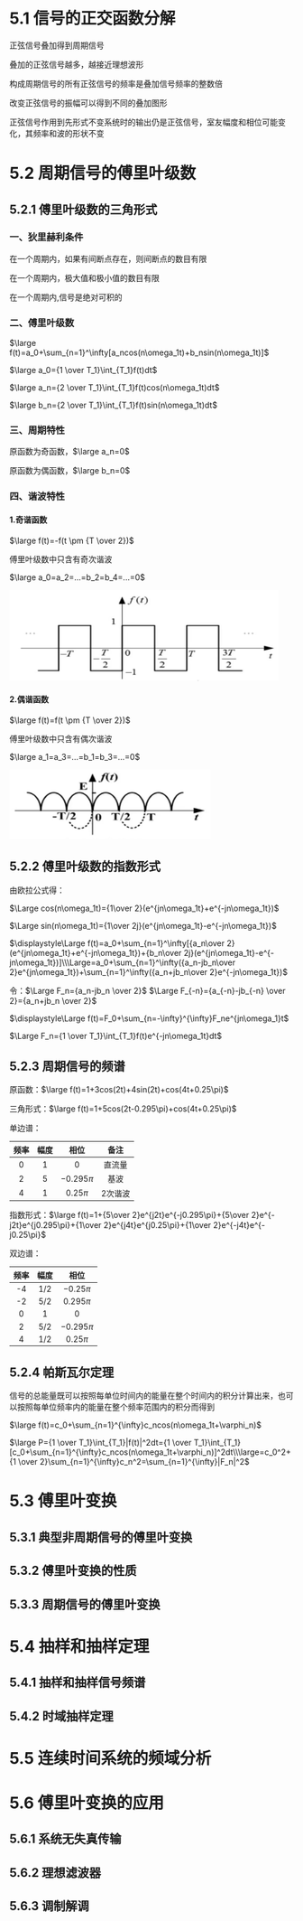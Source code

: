 # 5.1 信号的正交函数分解

正弦信号叠加得到周期信号

叠加的正弦信号越多，越接近理想波形

构成周期信号的所有正弦信号的频率是叠加信号频率的整数倍

改变正弦信号的振幅可以得到不同的叠加图形

正弦信号作用到先形式不变系统时的输出仍是正弦信号，室友幅度和相位可能变化，其频率和波的形状不变



# 5.2 周期信号的傅里叶级数

## 5.2.1 傅里叶级数的三角形式

### 一、狄里赫利条件

在一个周期内，如果有间断点存在，则间断点的数目有限

在一个周期内，极大值和极小值的数目有限

在一个周期内,信号是绝对可积的

### 二、傅里叶级数

$\large f(t)=a_0+\sum_{n=1}^\infty[a_ncos(n\omega_1t)+b_nsin(n\omega_1t)]$

$\large a_0={1 \over T_1}\int_{T_1}f(t)dt$

$\large a_n={2 \over T_1}\int_{T_1}f(t)cos(n\omega_1t)dt$

$\large b_n={2 \over T_1}\int_{T_1}f(t)sin(n\omega_1t)dt$

### 三、周期特性

原函数为奇函数，$\large a_n=0$

原函数为偶函数，$\large b_n=0$

### 四、谐波特性

#### 1.奇谐函数

$\large f(t)=-f(t \pm {T \over 2})$

傅里叶级数中只含有奇次谐波

$\large a_0=a_2=...=b_2=b_4=...=0$

![image-20220317152027869](pic/image-20220317152027869.png)

#### 2.偶谐函数

$\large f(t)=f(t \pm {T \over 2})$

傅里叶级数中只含有偶次谐波

$\large a_1=a_3=...=b_1=b_3=...=0$

![image-20220317152148536](pic/image-20220317152148536.png)

## 5.2.2 傅里叶级数的指数形式

由欧拉公式得：

$\Large cos(n\omega_1t)={1\over 2}(e^{jn\omega_1t}+e^{-jn\omega_1t})$

$\Large sin(n\omega_1t)={1\over 2j}(e^{jn\omega_1t}-e^{-jn\omega_1t})$

$\displaystyle\Large f(t)=a_0+\sum_{n=1}^\infty[{a_n\over 2}(e^{jn\omega_1t}+e^{-jn\omega_1t})+{b_n\over 2j}(e^{jn\omega_1t}-e^{-jn\omega_1t})]\\\Large=a_0+\sum_{n=1}^\infty({a_n-jb_n\over 2}e^{jn\omega_1t})+\sum_{n=1}^\infty({a_n+jb_n\over 2}e^{-jn\omega_1t})$

令：$\Large F_n={a_n-jb_n \over 2}$  $\Large F_{-n}={a_{-n}-jb_{-n} \over 2}={a_n+jb_n \over 2}$

$\displaystyle\Large f(t)=F_0+\sum_{n=-\infty}^{\infty}F_ne^{jn\omega_1}t$

$\Large F_n={1 \over T_1}\int_{T_1}f(t)e^{-jn\omega_1t}dt$

## 5.2.3 周期信号的频谱

原函数：$\large f(t)=1+3cos(2t)+4sin(2t)+cos(4t+0.25\pi)$

三角形式：$\large f(t)=1+5cos(2t-0.295\pi)+cos(4t+0.25\pi)$

单边谱：

| 频率 | 幅度 |    相位     |  备注   |
| :--: | :--: | :---------: | :-----: |
|  0   |  1   |      0      | 直流量  |
|  2   |  5   | $-0.295\pi$ |  基波   |
|  4   |  1   |  $0.25\pi$  | 2次谐波 |

指数形式：$\large f(t)=1+{5\over 2}e^{j2t}e^{-j0.295\pi}+{5\over 2}e^{-j2t}e^{j0.295\pi}+{1\over 2}e^{j4t}e^{j0.25\pi}+{1\over 2}e^{-j4t}e^{-j0.25\pi}$

双边谱：

| 频率 | 幅度 |    相位     |
| :--: | :--: | :---------: |
|  -4  | 1/2  | $-0.25\pi$  |
|  -2  | 5/2  | $0.295\pi$  |
|  0   |  1   |      0      |
|  2   | 5/2  | $-0.295\pi$ |
|  4   | 1/2  |  $0.25\pi$  |

## 5.2.4 帕斯瓦尔定理

信号的总能量既可以按照每单位时间内的能量在整个时间内的积分计算出来，也可以按照每单位频率内的能量在整个频率范围内的积分而得到

$\large f(t)=c_0+\sum_{n=1}^{\infty}c_ncos(n\omega_1t+\varphi_n)$

$\large P={1 \over T_1}\int_{T_1}|f(t)|^2dt={1 \over T_1}\int_{T_1}[c_0+\sum_{n=1}^{\infty}c_ncos(n\omega_1t+\varphi_n)]^2dt\\\large=c_0^2+{1 \over 2}\sum_{n=1}^{\infty}c_n^2=\sum_{n=1}^{\infty}|F_n|^2$



# 5.3 傅里叶变换

## 5.3.1 典型非周期信号的傅里叶变换

## 5.3.2 傅里叶变换的性质

## 5.3.3 周期信号的傅里叶变换



# 5.4 抽样和抽样定理

## 5.4.1 抽样和抽样信号频谱

## 5.4.2 时域抽样定理



# 5.5 连续时间系统的频域分析



# 5.6 傅里叶变换的应用

## 5.6.1 系统无失真传输

## 5.6.2 理想滤波器

## 5.6.3 调制解调